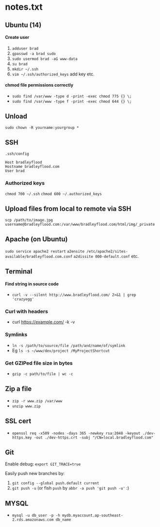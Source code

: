 # notes.txt

## Ubuntu (14)

#### Create user
1. `adduser brad`
2. `gpasswd -a brad sudo`
3. `sudo usermod brad -aG www-data`
4. `su brad`
5. `mkdir ~/.ssh`
6. `vim ~/.ssh/authorized_keys` add key etc.

#### chmod file permissions correctly
- `sudo find /var/www -type d -print -exec chmod 775 {} \;`
- `sudo find /var/www -type f -print -exec chmod 644 {} \;`

## Unload
`sudo chown -R yourname:yourgroup *`


## SSH
`.ssh/config`
```
Host bradleyflood
Hostname bradleyflood.com
User brad
```

### Authorized keys
`chmod 700 ~/.ssh`
`chmod 600 ~/.authorized_keys`

## Upload files from local to remote via SSH
`scp /path/to/image.jpg username@bradleyflood.com:/var/www/bradleyflood.com/html/img/_private`

## Apache (on Ubuntu)
`sudo service apache2 restart`
`a2ensite /etc/apache2/sites-available/bradleyflood.com.conf`
`a2dissite 000-default.conf` etc.

## Terminal

#### Find string in source code
- `curl -v --silent http://www.bradleyflood.com/ 2>&1 | grep 'crazyegg'`

### Curl with headers
- curl https://example.com/ -k -v

### Symlinks
- `ln -s /path/to/source/file /path/and/name/of/symlink`
- Eg `ls -s ~/www/dev/project /MyProjectShortcut`

### Get GZIPed file size in bytes
- `gzip -c path/to/file | wc -c`

## Zip a file
- `zip -r www.zip /var/www`
- `unzip www.zip`

## SSL cert
- `openssl req -x509 -nodes -days 365 -newkey rsa:2048 -keyout ./dev-https.key -out ./dev-https.crt -subj "/CN=local.bradleyflood.com"`


## Git

Enable debug: `export GIT_TRACE=true`

Easily push new branches by:

1. `git config --global push.default current`
2. `git push -u` (or fish `push` by `abbr -a push 'git push -u'` :)

## MYSQL
- `mysql -u db_user -p -h mydb.myaccount.ap-southeast-2.rds.amazonaws.com db_name`
